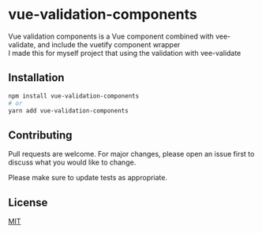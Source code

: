 # vue-validation-components
Vue validation components is a Vue component combined with vee-validate, and include the vuetify component wrapper  
I made this for myself project that using the validation with vee-validate

## Installation
```sh
npm install vue-validation-components
# or
yarn add vue-validation-components
```

## Contributing
Pull requests are welcome. For major changes, please open an issue first to discuss what you would like to change.

Please make sure to update tests as appropriate.

## License
[MIT](LICENSE)
